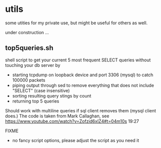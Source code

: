 # utils
some utities for my private use, but might be useful for others as well.

under construction ...

## top5queries.sh

shell script to get your current 5 most frequent SELECT queries without touching your db server by
* starting tcpdump on loopback device and port 3306 (mysql) to catch 100000 packets
* piping output through sed to remove everything that does not include "SELECT" (case insensitive)
* sorting resulting query stings by count
* returning top 5 queries

Should work with multiline queries if sql client removes them (mysql client does.)
The code is taken from Mark Callaghan, see https://www.youtube.com/watch?v=Zofzid6xIZ4#t=04m10s 19:27

FIXME
* no fancy script options, please adjust the script as you need it





